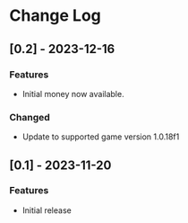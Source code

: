 # Change Log

## [0.2] - 2023-12-16
### Features
* Initial money now available.
### Changed
* Update to supported game version 1.0.18f1

## [0.1] - 2023-11-20
### Features
* Initial release